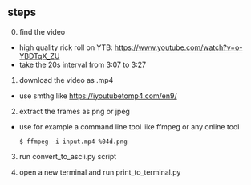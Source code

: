 


## steps

0) find the video
- high quality rick roll on YTB: https://www.youtube.com/watch?v=o-YBDTqX_ZU
- take the 20s interval from 3:07 to 3:27

1) download the video as .mp4
- use smthg like https://iyoutubetomp4.com/en9/

2) extract the frames as png or jpeg
- use for example a command line tool like ffmpeg or any online tool

    `$ ffmpeg -i input.mp4 %04d.png`

3) run convert_to_ascii.py script

3) open a new terminal and run print_to_terminal.py